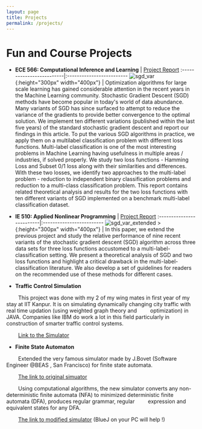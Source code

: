 ```yaml
---
layout: page
title: Projects
permalink: /projects/
---
```

# Fun and Course Projects
* **ECE 566: Computational Inference and Learning** | [Project Report](../assets/docs/ece_566.pdf)
:-------------------------|:-------------------------
![sgd_var](../assets/img/sgd_var.png "ECE 566 Course Project"){:height="300px" width="400px"}  |  Optimization algorithms for large scale learning has gained considerable attention in the recent years in the Machine Learning community. Stochastic Gradient Descent (SGD) methods have become popular in today's world of data abundance. Many variants of SGD has since surfaced to attempt to reduce the variance of the gradients to provide better convergence to the optimal solution. We implement ten different variations (published within the last five years) of the standard stochastic gradient descent and report our findings in this article. To put the various SGD algorithms in practice, we apply them on a multilabel classification problem with different loss functions. Multi-label classification is one of the most interesting problems in Machine Learning having usefulness in multiple areas / industries, if solved properly. We study two loss functions - Hamming Loss and Subset 0/1 loss along with their similarities and differences. With these two losses, we identify two approaches to the multi-label problem - reduction to independent binary classification problems and reduction to a multi-class classification problem. This report contains related theoretical analysis and results for the two loss functions with ten different variants of SGD implemented on a benchmark multi-label classification dataset.

* **IE 510: Applied Nonlinear Programming** | [Project Report](../assets/docs/ie_510.pdf)
:-------------------------|:-------------------------
![sgd_var_extended >](../assets/img/sgd_var_ext.png "IE 510 Course Project"){:height="300px" width="400px"}  |  In this paper, we extend the previous project and study the relative performance of nine recent variants of the stochastic gradient descent (SGD) algorithm across three data sets for three loss functions accustomed to a multi-label-classification setting. We present a theoretical analysis of SGD and two loss functions and highlight a critical drawback in the multi-label-classification literature. We also develop a set of guidelines for readers on the recommended use of these methods for different cases.

* **Traffic Control Simulation**

&nbsp;&nbsp;&nbsp;&nbsp;&nbsp;&nbsp;&nbsp;&nbsp;This project was done with my 2 of my wing mates in first year of my stay at IIT Kanpur. It is on simulating dynamically changing city traffic with real time updation (using weighted graph theory and &nbsp;&nbsp;&nbsp;&nbsp;&nbsp;&nbsp;&nbsp;&nbsp;optimization) in JAVA. Companies like IBM do work a lot in this field particularly in construction of smarter traffic control systems.

&nbsp;&nbsp;&nbsp;&nbsp;&nbsp;&nbsp;&nbsp;&nbsp;[Link to the Simulator](https://href.li/?https://www.dropbox.com/s/vmyz7x1uxhvkui8/Code.zip)

* **Finite State Automaton**

&nbsp;&nbsp;&nbsp;&nbsp;&nbsp;&nbsp;&nbsp;&nbsp;Extended the very famous simulator made by J.Bovet (Software Engineer @BEAS , San Francisco) for finite state automata.

&nbsp;&nbsp;&nbsp;&nbsp;&nbsp;&nbsp;&nbsp;&nbsp;[The link to original simuator](https://href.li/?http://www.cs.usfca.edu/~jbovet/vas.html)

&nbsp;&nbsp;&nbsp;&nbsp;&nbsp;&nbsp;&nbsp;&nbsp;Using computational algorithms, the new simulator converts any non-deterministic finite automata (NFA) to minimized deterministic finite automata (DFA), produces regular grammar, regular &nbsp;&nbsp;&nbsp;&nbsp;&nbsp;&nbsp;&nbsp;&nbsp;expression and equivalent states for any DFA.

&nbsp;&nbsp;&nbsp;&nbsp;&nbsp;&nbsp;&nbsp;&nbsp;[The link to modified simulator](https://href.li/?https://www.dropbox.com/s/9c5tzwn1awkdp5u/Source%20Code.zip) (BlueJ on your PC will help !)





